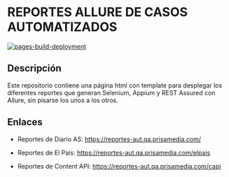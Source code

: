 # REPORTES ALLURE DE CASOS AUTOMATIZADOS

[![pages-build-deployment](https://github.com/PrisaMedia/qa-aut-reports/actions/workflows/pages/pages-build-deployment/badge.svg)](https://github.com/PrisaMedia/qa-aut-reports/actions/workflows/pages/pages-build-deployment)

## Descripción

Este repositorio contiene una página html con template para desplegar los diferentes reportes que generan Selenium, Appium y REST Assured con Allure, sin pisarse los unos a los otros. 

## Enlaces

- Reportes de Diario AS: https://reportes-aut.qa.prisamedia.com/

- Reportes de El País: https://reportes-aut.qa.prisamedia.com/elpais

- Reportes de Content API: https://reportes-aut.qa.prisamedia.com/capi
